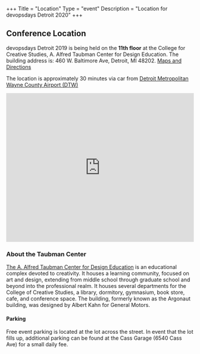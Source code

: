+++
Title = "Location"
Type = "event"
Description = "Location for devopsdays Detroit 2020"
+++

<h2>Conference Location</h2>
<p>devopsdays Detroit 2019 is being held on the <strong>11th floor</strong> at the College for Creative Studies, A. Alfred Taubman Center for Design Education. The building address is: 460 W. Baltimore Ave, Detroit, MI 48202. <a href="http://www.collegeforcreativestudies.edu/contact-us/maps-and-directions" target="_blank">Maps and Directions</a></p>

<p>
The location is approximately 30 minutes via car from <a href="http://www.metroairport.com/" target="_blank">Detroit Metropolitan Wayne County Airport (DTW)</a><p/>

<iframe src="https://www.google.com/maps/embed?pb=!1m18!1m12!1m3!1d2947.8242107349606!2d-83.0770792845435!3d42.36758547918634!2m3!1f0!2f0!3f0!3m2!1i1024!2i768!4f13.1!3m3!1m2!1s0x8824d29c14553acb%3A0x304fef9a4ce14099!2s460+W+Baltimore+Ave%2C+Detroit%2C+MI+48202!5e0!3m2!1sen!2sus!4v1456974098513" width="100%" height="400" frameborder="0" style="border:0" allowfullscreen></iframe>


<h3>About the Taubman Center</h3>
<p>
<a href="http://www.collegeforcreativestudies.edu/support-ccs/capital-campaign-advancing-the-creative-spirit/a-alfred-taubman-center-for-design-education">The A. Alfred Taubman Center for Design Education</a> is an educational complex devoted to creativity. It houses a learning community, focused on art and design, extending from middle school through graduate school and beyond into the professional realm. It houses several departments for the College of Creative Studies, a library, dormitory, gymnasium, book store, cafe, and conference space. The building, formerly known as the Argonaut building, was designed by Albert Kahn for General Motors.
</p>

<h4>Parking</h4>
Free event parking is located at the lot across the street. In event that the lot fills up, additional parking can be found at the Cass Garage (6540 Cass Ave) for a small daily fee. 

<!-- Uncomment this only if you have set the coordinates for your location in the config yaml. Get Latitude and Longitude of a Point: http://itouchmap.com/latlong.html -->
<!-- {{< event_map >}} -->
